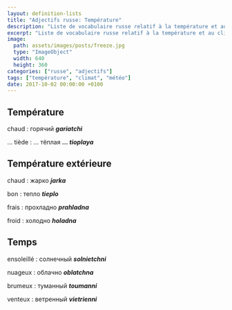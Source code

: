 ```yaml
---
layout: definition-lists
title: "Adjectifs russe: Température"
description: "Liste de vocabulaire russe relatif à la température et au climat."
excerpt: "Liste de vocabulaire russe relatif à la température et au climat."
image:
  path: assets/images/posts/freeze.jpg
  type: "ImageObject"
  width: 640
  height: 360
categories: ["russe", "adjectifs"]
tags: ["température", "climat", "météo"]
date: 2017-10-02 00:00:00 +0100
---
```


## Température

chaud
: горячий
*__gariatchi__*

… tiède
: … тёплая
*__… tioplaya__*



## Température extérieure

chaud
: жарко
*__jarka__*

bon
: тепло
*__tieplo__*

frais
: прохладно
*__prahladna__*

froid
: холодно
*__holadna__*


## Temps

ensoleillé
: солнечный
*__solnietchni__*

nuageux
: облачно
*__oblatchna__*

brumeux
: туманный
*__toumanni__*

venteux
: ветренный
*__vietrienni__*
